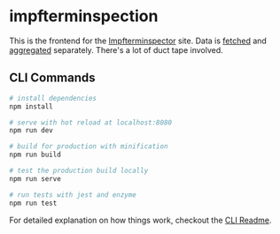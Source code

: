 # impfterminspection

This is the frontend for the [Impfterminspector](https://impfterminspector.de/) site. Data is [fetched](https://github.com/notjosh/impfterminspector) and [aggregated](https://github.com/notjosh/impfterminator) separately. There's a lot of duct tape involved.

## CLI Commands

```bash
# install dependencies
npm install

# serve with hot reload at localhost:8080
npm run dev

# build for production with minification
npm run build

# test the production build locally
npm run serve

# run tests with jest and enzyme
npm run test
```

For detailed explanation on how things work, checkout the [CLI Readme](https://github.com/developit/preact-cli/blob/master/README.md).
